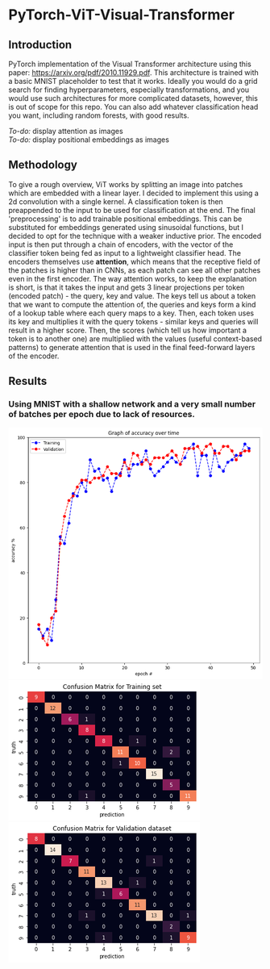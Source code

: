# PyTorch-ViT-Visual-Transformer
## Introduction
PyTorch implementation of the Visual Transformer architecture using this paper: https://arxiv.org/pdf/2010.11929.pdf. This architecture is trained with a basic MNIST placeholder to test that it works. Ideally you would do a grid search for finding hyperparameters, especially transformations, and you would use such architectures for more complicated datasets, however, this is out of scope for this repo. You can also add whatever classification head you want, including random forests, with good results. 

*To-do:* display attention as images <br />
*To-do:* display positional embeddings as images

## Methodology
To give a rough overview, ViT works by splitting an image into patches which are embedded with a linear layer. I decided to implement this using a 2d convolution with a single kernel. A classification token is then preappended to the input to be used for classification at the end. The final 'preprocessing' is to add trainable positional embeddings. This can be substituted for embeddings generated using sinusoidal functions, but I decided to opt for the technique with a weaker inductive prior. The encoded input is then put through a chain of encoders, with the vector of the classifier token being fed as input to a lightweight classifier head. The encoders themselves use **attention**, which means that the receptive field of the patches is higher than in CNNs, as each patch can see all other patches even in the first encoder. The way attention works, to keep the explanation is short, is that it takes the input and gets 3 linear projections per token (encoded patch) - the query, key and value. The keys tell us about a token that we want to compute the attention of, the queries and keys form a kind of a lookup table where each query maps to a key. Then, each token uses its key and multiplies it with the  query tokens - similar keys and queries will result in a higher score. Then, the scores (which tell us how important a token is to another one) are multiplied with the values (useful context-based patterns) to generate attention that is used in the final feed-forward layers of the encoder. 

## Results 
### Using MNIST with a shallow network and a very small number of batches per epoch due to lack of resources.
![](images/accuracy.png)
![](images/cm_train.png)
![](images/cm_val.png)
